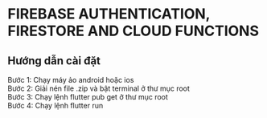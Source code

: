 # FIREBASE AUTHENTICATION, FIRESTORE AND CLOUD FUNCTIONS

## Hướng dẫn cài đặt
  Bước 1: Chạy máy ảo android hoặc ios
  <br>
  Bước 2: Giải nén file .zip và bật terminal ở thư mục root
  <br>
  Bước 3: Chạy lệnh flutter pub get ở thư mục root
  <br>
  Bước 4: Chạy lệnh flutter run


  
